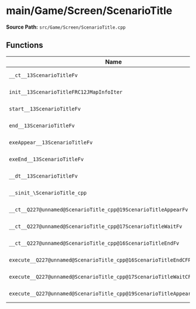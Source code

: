 # main/Game/Screen/ScenarioTitle

**Source Path:** `src/Game/Screen/ScenarioTitle.cpp`

## Functions

| Name | Address | Match % |
|------|---------|---------|
| `__ct__13ScenarioTitleFv` | `0x8037FE8C` | :white_check_mark: (100.0%) |
| `init__13ScenarioTitleFRC12JMapInfoIter` | `0x8037FED4` | :white_check_mark: (100.0%) |
| `start__13ScenarioTitleFv` | `0x8037FF34` | :white_check_mark: (100.0%) |
| `end__13ScenarioTitleFv` | `0x8037FF78` | :white_check_mark: (100.0%) |
| `exeAppear__13ScenarioTitleFv` | `0x8037FF80` | :white_check_mark: (100.0%) |
| `exeEnd__13ScenarioTitleFv` | `0x8038000C` | :white_check_mark: (100.0%) |
| `__dt__13ScenarioTitleFv` | `0x80380078` | :white_check_mark: (100.0%) |
| `__sinit_\ScenarioTitle_cpp` | `0x803800D4` | :white_check_mark: (100.0%) |
| `__ct__Q227@unnamed@ScenarioTitle_cpp@19ScenarioTitleAppearFv` | `0x80380108` | :white_check_mark: (100.0%) |
| `__ct__Q227@unnamed@ScenarioTitle_cpp@17ScenarioTitleWaitFv` | `0x80380118` | :white_check_mark: (100.0%) |
| `__ct__Q227@unnamed@ScenarioTitle_cpp@16ScenarioTitleEndFv` | `0x80380128` | :white_check_mark: (100.0%) |
| `execute__Q227@unnamed@ScenarioTitle_cpp@16ScenarioTitleEndCFP5Spine` | `0x80380138` | :white_check_mark: (100.0%) |
| `execute__Q227@unnamed@ScenarioTitle_cpp@17ScenarioTitleWaitCFP5Spine` | `0x80380140` | :white_check_mark: (100.0%) |
| `execute__Q227@unnamed@ScenarioTitle_cpp@19ScenarioTitleAppearCFP5Spine` | `0x80380144` | :white_check_mark: (100.0%) |